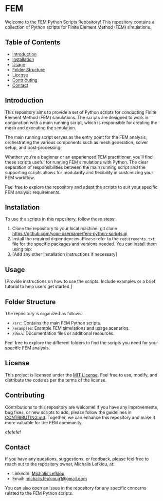 # FEM

Welcome to the FEM Python Scripts Repository! This repository contains a collection of Python scripts for Finite Element Method (FEM) simulations.

## Table of Contents
- [Introduction](#introduction)
- [Installation](#installation)
- [Usage](#usage)
- [Folder Structure](#folder-structure)
- [License](#license)
- [Contributing](#contributing)
- [Contact](#contact)

## Introduction
This repository aims to provide a set of Python scripts for conducting Finite Element Method (FEM) simulations. The scripts are designed to work in conjunction with a main running script, which is responsible for creating the mesh and executing the simulation.

The main running script serves as the entry point for the FEM analysis, orchestrating the various components such as mesh generation, solver setup, and post-processing. 

Whether you're a beginner or an experienced FEM practitioner, you'll find these scripts useful for running FEM simulations with Python. The clear separation of responsibilities between the main running script and the supporting scripts allows for modularity and flexibility in customizing your FEM workflow.

Feel free to explore the repository and adapt the scripts to suit your specific FEM analysis requirements.

## Installation
To use the scripts in this repository, follow these steps:

1. Clone the repository to your local machine:
git clone https://github.com/your-username/fem-python-scripts.gi
2. Install the required dependencies. Please refer to the `requirements.txt` file for the specific packages and versions needed. You can install them using pip:
3. [Add any other installation instructions if necessary]

## Usage
[Provide instructions on how to use the scripts. Include examples or a brief tutorial to help users get started.]

## Folder Structure
The repository is organized as follows:

- `/src`: Contains the main FEM Python scripts.
- `/examples`: Example FEM simulations and usage scenarios.
- `/docs`: Documentation files or additional resources.

Feel free to explore the different folders to find the scripts you need for your specific FEM analysis.

## License
This project is licensed under the [MIT License](LICENSE). Feel free to use, modify, and distribute the code as per the terms of the license.

## Contributing
Contributions to this repository are welcome! If you have any improvements, bug fixes, or new scripts to add, please follow the guidelines in [CONTRIBUTING.md](CONTRIBUTING.md). Together, we can enhance this repository and make it more valuable for the FEM community.

<a name="contact"/>efefefef<a>

## Contact
If you have any questions, suggestions, or feedback, please feel free to reach out to the repository owner, Michalis Lefkiou, at:
- LinkedIn: [Michalis Lefkiou](https://www.linkedin.com/in/michalis-lefkiou/)
- Email: michalis.leukioug1@gmail.com

You can also open an issue in the repository for any specific concerns related to the FEM Python scripts.

